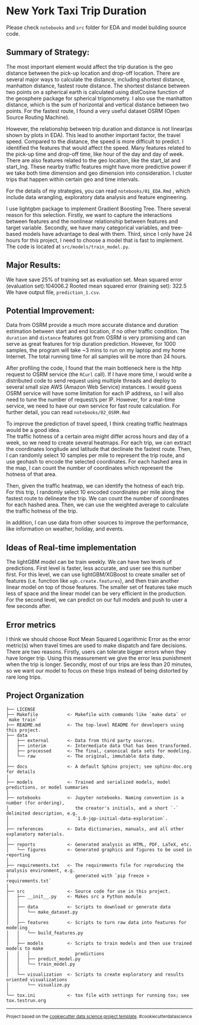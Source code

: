 New York Taxi Trip Duration
==============================

Please check `notebooks` and `src` folder for EDA and model building source code.

Summary of Strategy:
------------
The most important element would affect the trip duration is the geo distance between the pick-up location and drop-off location. There are several major ways to calculate the distance, including shortest distance, manhatton distance, fastest route distance. The shortest distance between two points on a spherical earth is calculated using distCosine function of the geosphere package for spherical trigonometry. I also use the manhatton distance, which is the sum of horizontal and vertical distance between two points. For the fastest route, I found a very useful dataset OSRM (Open Source Routing Machine).  

However, the relationship between trip duration and distance is not linear(as shown by plots in EDA). This lead to another important factor, the travel speed. Compared to the distance, the speed is more difficult to predict. I identified the features that would affect the speed. Many features related to the pick-up time and drop-off time, like hour of the day and day of week. There are also features related to the geo location, like the start_lat and start_lng. These nearby traffic features might have more predictive power if we take both time dimension and geo dimension into consideration. I cluster trips that happen within certain geo and time intervals. 

For the details of my strategies, you can read `notebooks/01_EDA.Rmd` , which include data wrangling, exploratory data analysis and feature engineering. 

I use lightgbm package to implement Gradient Boosting Tree. There several reason for this selection. Firstly, we want to capture the interactions between features and the nonlinear relationship between features and target variable. Secondly, we have many categorical variables, and tree-based models have advantage to deal with them. Third, since I only have 24 hours for this project, I need to choose a model that is fast to implement. The code is located at `src/models/train_model.py`.




Major Results:
-------------
We have save 25% of training set as evaluation set. 
Mean squared error (evaluation set):104006.2
Rooted mean squared error (training set): 322.5
We have output file, `prediction_1.csv`. 

 
Potential Improvement:
------------------------

Data from OSRM provide a much more accurate distance and duration estimation between start and end location, if no other traffic condition.  The `duration` and `distance` features got from OSRM is very promising and can serve as great features for trip duration prediction. However, for 1000 samples, the program will take ~3 mins to run on my laptop and my home Internet. The total running time for all samples will be more than 24 hours. 

After profiling the code, I found that the main bottleneck here is the http request to OSRM service (the `RCurl` call). If I have more time, I would write a distributed code to send request using multiple threads and deploy to several small size AWS (Amazon Web Service) instances. I would guess OSRM service will have some limitation for each IP address, so I will also need to tune the number of request/s per IP. However, for a real-time service, we need to have our own service for fast route calculation. For further detail, you can read `notebooks/02_OSRM.Rmd`

To improve the prediction of travel speed, I think creating traffic heatmaps would be a good idea.  
The traffic hotness of a certain area might differ across hours and day of a week, so we need to create several heatmaps. For each trip, we can extract the coordinates longitude and latitude that declinate the fastest route. Then, I can randomly select 10 samples per mile to represent the trip route, and use geohash to encode the selected coordinates. For each hashed area in the map, I can count the number of coordinates which represent the hotness of that area.

Then, given the traffic heatmap, we can identify the hotness of each trip. For this trip, I randomly select 10 encoded coordinates per mile along the fastest route to delineate the trip. We can count the number of coordinates for each hashed area. Then, we can use the weighted average to calculate the traffic hotness of the trip.  

In addition, I can use data from other sources to improve the performance, like information on weather, holiday, and events. 



Ideas of Real-time implementation
------------
The lightGBM model can be train weekly. We can have two levels of predictions. First level is faster, less accurate, and user see this number first. For this level, we can use lightGBM/XGBoost to create smaller set of features (i.e. function like `xgb.create.features`), and then train another linear model on top of those features. The smaller set of features take much less of space and the linear model can be very efficient in the production. For the second level, we can predict on our full models and push to user a few seconds after.


Error metrics
------------

I think we should choose Root Mean Squared Logarithmic Error as the error metric(s) when travel times are
used to make dispatch and fare decisions. There are two reasons. Firstly, users can tolerate bigger errors when they have longer trip. Using this measurement we give the error less punishment when the trip is longer. Secondly, most of our trips are less than 20 minutes, so we want our model to focus on these trips instead of being distorted by rare long trips.   

 Project Organization
--------------------

    ├── LICENSE
    ├── Makefile           <- Makefile with commands like `make data` or `make train`
    ├── README.md          <- The top-level README for developers using this project.
    ├── data
    │   ├── external       <- Data from third party sources.
    │   ├── interim        <- Intermediate data that has been transformed.
    │   ├── processed      <- The final, canonical data sets for modeling.
    │   └── raw            <- The original, immutable data dump.
    │
    ├── docs               <- A default Sphinx project; see sphinx-doc.org for details
    │
    ├── models             <- Trained and serialized models, model predictions, or model summaries
    │
    ├── notebooks          <- Jupyter notebooks. Naming convention is a number (for ordering),
    │                         the creator's initials, and a short `-` delimited description, e.g.
    │                         `1.0-jqp-initial-data-exploration`.
    │
    ├── references         <- Data dictionaries, manuals, and all other explanatory materials.
    │
    ├── reports            <- Generated analysis as HTML, PDF, LaTeX, etc.
    │   └── figures        <- Generated graphics and figures to be used in reporting
    │
    ├── requirements.txt   <- The requirements file for reproducing the analysis environment, e.g.
    │                         generated with `pip freeze > requirements.txt`
    │
    ├── src                <- Source code for use in this project.
    │   ├── __init__.py    <- Makes src a Python module
    │   │
    │   ├── data           <- Scripts to download or generate data
    │   │   └── make_dataset.py
    │   │
    │   ├── features       <- Scripts to turn raw data into features for modeling
    │   │   └── build_features.py
    │   │
    │   ├── models         <- Scripts to train models and then use trained models to make
    │   │   │                 predictions
    │   │   ├── predict_model.py
    │   │   └── train_model.py
    │   │
    │   └── visualization  <- Scripts to create exploratory and results oriented visualizations
    │       └── visualize.py
    │
    └── tox.ini            <- tox file with settings for running tox; see tox.testrun.org


--------

<p><small>Project based on the <a target="_blank" href="https://drivendata.github.io/cookiecutter-data-science/">cookiecutter data science project template</a>. #cookiecutterdatascience</small></p>
